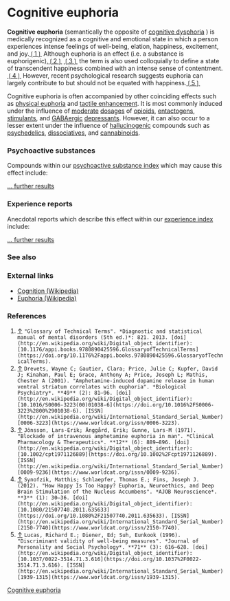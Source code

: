 # Cognitive euphoria

**Cognitive euphoria** (semantically the opposite of [cognitive dysphoria](https://psychonautwiki.org/wiki/Cognitive_dysphoria) ) is medically recognized as a cognitive and emotional state in which a person experiences intense feelings of well-being, elation, happiness, excitement, and joy.[❲1❳](https://psychonautwiki.org/wiki/Cognitive_euphoria#cite_note-DSM5GlossaryEuphoria-1) Although euphoria is an effect (i.e. a substance is euphorigenic),[❲2❳](https://psychonautwiki.org/wiki/Cognitive_euphoria#cite_note-DrevetsGautier2001-2) [❲3❳](https://psychonautwiki.org/wiki/Cognitive_euphoria#cite_note-J.C3.B4nsson.C3.84ngg.C3.A5rd1971-3) the term is also used colloquially to define a state of transcendent happiness combined with an intense sense of contentment.[❲4❳](https://psychonautwiki.org/wiki/Cognitive_euphoria#cite_note-SynofzikSchlaepfer2012-4) However, recent psychological research suggests euphoria can largely contribute to but should not be equated with happiness.[❲5❳](https://psychonautwiki.org/wiki/Cognitive_euphoria#cite_note-LucasDiener1996-5)

Cognitive euphoria is often accompanied by other coinciding effects such as [physical euphoria](https://psychonautwiki.org/wiki/Physical_euphoria) and [tactile enhancement](https://psychonautwiki.org/wiki/Tactile_enhancement). It is most commonly induced under the influence of [moderate](https://psychonautwiki.org/wiki/Dosage#common) [dosages](https://psychonautwiki.org/wiki/Dosage) of [opioids](https://psychonautwiki.org/wiki/Opioids), [entactogens](https://psychonautwiki.org/wiki/Entactogens), [stimulants](https://psychonautwiki.org/wiki/Stimulants), and [GABAergic](https://psychonautwiki.org/wiki/GABAergic) [depressants](https://psychonautwiki.org/wiki/Depressant). However, it can also occur to a lesser extent under the influence of [hallucinogenic](https://psychonautwiki.org/wiki/Hallucinogen) compounds such as [psychedelics](https://psychonautwiki.org/wiki/Psychedelic), [dissociatives](https://psychonautwiki.org/wiki/Dissociative), and [cannabinoids](https://psychonautwiki.org/wiki/Cannabinoid).

### Psychoactive substances

Compounds within our [psychoactive substance index](https://psychonautwiki.org/wiki/Psychoactive_substance_index) which may cause this effect include:

[... further results](https://psychonautwiki.org/wiki/Special:Ask/-5B-5BCategory:Psychoactive-20substance-5D-5D-20-5B-5BEffect::Cognitive-20euphoria-5D-5D/mainlabel%3D/limit%3D50/offset%3D50/format%3Dul)

### Experience reports

Anecdotal reports which describe this effect within our [experience index](https://psychonautwiki.org/wiki/Experience_index) include:

[... further results](https://psychonautwiki.org/wiki/Special:Ask/-5B-5BCategory:Experience-5D-5D-20-5B-5BEffect::Cognitive-20euphoria-5D-5D/mainlabel%3D/limit%3D50/offset%3D50/format%3Dul)

### See also

### External links

- [Cognition (Wikipedia)](https://en.wikipedia.org/wiki/Cognition)
- [Euphoria (Wikipedia)](https://en.wikipedia.org/wiki/Euphoria)

### References

1. [↑](https://psychonautwiki.org/wiki/Cognitive_euphoria#cite_ref-DSM5GlossaryEuphoria_1-0) `"Glossary of Technical Terms". *Diagnostic and statistical manual of mental disorders (5th ed.)*: 821. 2013. [doi](http://en.wikipedia.org/wiki/Digital_object_identifier):[10.1176/appi.books.9780890425596.GlossaryofTechnicalTerms](https://doi.org/10.1176%2Fappi.books.9780890425596.GlossaryofTechnicalTerms).`
2. [↑](https://psychonautwiki.org/wiki/Cognitive_euphoria#cite_ref-DrevetsGautier2001_2-0) `Drevets, Wayne C; Gautier, Clara; Price, Julie C; Kupfer, David J; Kinahan, Paul E; Grace, Anthony A; Price, Joseph L; Mathis, Chester A (2001). "Amphetamine-induced dopamine release in human ventral striatum correlates with euphoria". *Biological Psychiatry*. **49** (2): 81–96. [doi](http://en.wikipedia.org/wiki/Digital_object_identifier):[10.1016/S0006-3223(00)01038-6](https://doi.org/10.1016%2FS0006-3223%2800%2901038-6). [ISSN](http://en.wikipedia.org/wiki/International_Standard_Serial_Number) [0006-3223](https://www.worldcat.org/issn/0006-3223).`
3. [↑](https://psychonautwiki.org/wiki/Cognitive_euphoria#cite_ref-J.C3.B4nsson.C3.84ngg.C3.A5rd1971_3-0) `Jônsson, Lars-Erik; Änggård, Erik; Gunne, Lars-M (1971). "Blockade of intravenous amphetamine euphoria in man". *Clinical Pharmacology & Therapeutics*. **12** (6): 889–896. [doi](http://en.wikipedia.org/wiki/Digital_object_identifier):[10.1002/cpt1971126889](https://doi.org/10.1002%2Fcpt1971126889). [ISSN](http://en.wikipedia.org/wiki/International_Standard_Serial_Number) [0009-9236](https://www.worldcat.org/issn/0009-9236).`
4. [↑](https://psychonautwiki.org/wiki/Cognitive_euphoria#cite_ref-SynofzikSchlaepfer2012_4-0) `Synofzik, Matthis; Schlaepfer, Thomas E.; Fins, Joseph J. (2012). "How Happy Is Too Happy? Euphoria, Neuroethics, and Deep Brain Stimulation of the Nucleus Accumbens". *AJOB Neuroscience*. **3** (1): 30–36. [doi](http://en.wikipedia.org/wiki/Digital_object_identifier):[10.1080/21507740.2011.635633](https://doi.org/10.1080%2F21507740.2011.635633). [ISSN](http://en.wikipedia.org/wiki/International_Standard_Serial_Number) [2150-7740](https://www.worldcat.org/issn/2150-7740).`
5. [↑](https://psychonautwiki.org/wiki/Cognitive_euphoria#cite_ref-LucasDiener1996_5-0) `Lucas, Richard E.; Diener, Ed; Suh, Eunkook (1996). "Discriminant validity of well-being measures". *Journal of Personality and Social Psychology*. **71** (3): 616–628. [doi](http://en.wikipedia.org/wiki/Digital_object_identifier):[10.1037/0022-3514.71.3.616](https://doi.org/10.1037%2F0022-3514.71.3.616). [ISSN](http://en.wikipedia.org/wiki/International_Standard_Serial_Number) [1939-1315](https://www.worldcat.org/issn/1939-1315).`

[Cognitive euphoria](https://psychonautwiki.org/wiki/Cognitive_euphoria)

